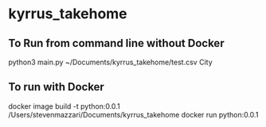 # kyrrus_takehome

## To Run from command line without Docker
python3 main.py ~/Documents/kyrrus_takehome/test.csv City

## To run with Docker
docker image build -t python:0.0.1  /Users/stevenmazzari/Documents/kyrrus_takehome
docker run python:0.0.1